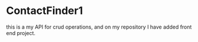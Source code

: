 # ContactFinder1

this is a my API for crud operations, and on my repository I have added front end project.
